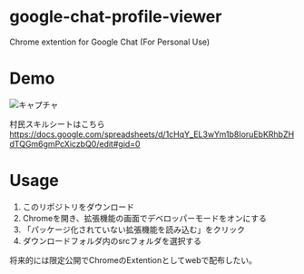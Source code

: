# google-chat-profile-viewer
Chrome extention for Google Chat (For Personal Use)

# Demo

![キャプチャ](https://user-images.githubusercontent.com/19631320/88890203-42664e00-d27c-11ea-8a7d-85a3fd02554a.PNG)

村民スキルシートはこちら
https://docs.google.com/spreadsheets/d/1cHqY_EL3wYm1b8IoruEbKRhbZHdTQGm6gmPcXiczbQ0/edit#gid=0

# Usage

1. このリポジトリをダウンロード
2. Chromeを開き、拡張機能の画面でデベロッパーモードをオンにする
3. 「パッケージ化されていない拡張機能を読み込む」をクリック
4. ダウンロードフォルダ内のsrcフォルダを選択する

将来的には限定公開でChromeのExtentionとしてwebで配布したい。
